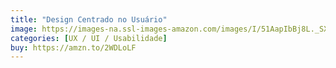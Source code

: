 ```yaml
---
title: "Design Centrado no Usuário"
image: https://images-na.ssl-images-amazon.com/images/I/51AapIbBj8L._SX345_BO1,204,203,200_.jpg
categories: [UX / UI / Usabilidade]
buy: https://amzn.to/2WDLoLF
---
```

